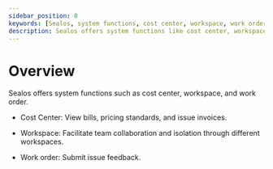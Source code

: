 ```yaml
---
sidebar_position: 0
keywords: [Sealos, system functions, cost center, workspace, work order, team collaboration]
description: Sealos offers system functions like cost center, workspace, and work order to enhance team collaboration and manage billing efficiently.
---
```


# Overview

Sealos offers system functions such as cost center, workspace, and work order.

- Cost Center: View bills, pricing standards, and issue invoices.

- Workspace: Facilitate team collaboration and isolation through different workspaces.

- Work order: Submit issue feedback.
